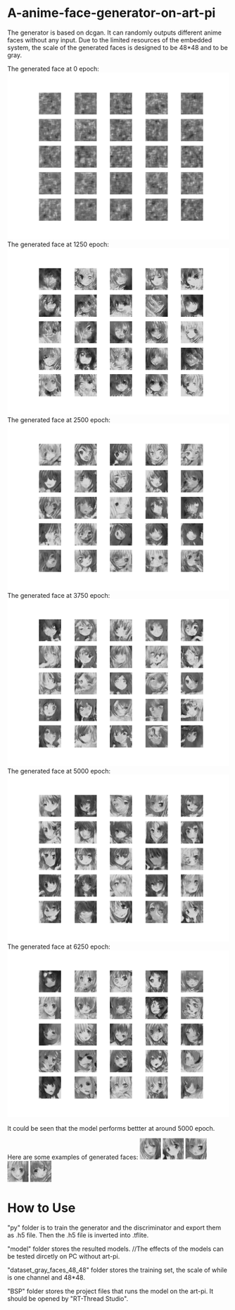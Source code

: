 # A-anime-face-generator-on-art-pi
The generator is based on dcgan. It can randomly outputs different anime faces without any input. 
Due to the limited resources of the embedded system, the scale of the generated faces is designed to be 48*48 and to be gray. 

The generated face at 0 epoch:
![image](https://github.com/Charlie839242/A-anime-face-generator-on-art-pi/blob/main/images/0.png)
The generated face at 1250 epoch:
![image](https://github.com/Charlie839242/A-anime-face-generator-on-art-pi/blob/main/images/1250.png)
The generated face at 2500 epoch:
![image](https://github.com/Charlie839242/A-anime-face-generator-on-art-pi/blob/main/images/2500.png)
The generated face at 3750 epoch:
![image](https://github.com/Charlie839242/A-anime-face-generator-on-art-pi/blob/main/images/3750.png)
The generated face at 5000 epoch:
![image](https://github.com/Charlie839242/A-anime-face-generator-on-art-pi/blob/main/images/5000.png)
The generated face at 6250 epoch:
![image](https://github.com/Charlie839242/A-anime-face-generator-on-art-pi/blob/main/images/6250.png)

It could be seen that the model performs bettter at around 5000 epoch.

Here are some examples of generated faces:
![image](https://github.com/Charlie839242/A-anime-face-generator-on-art-pi/blob/main/images/1.png)
![image](https://github.com/Charlie839242/A-anime-face-generator-on-art-pi/blob/main/images/2.png)
![image](https://github.com/Charlie839242/A-anime-face-generator-on-art-pi/blob/main/images/3.png)
![image](https://github.com/Charlie839242/A-anime-face-generator-on-art-pi/blob/main/images/4.png)
![image](https://github.com/Charlie839242/A-anime-face-generator-on-art-pi/blob/main/images/5.png)


# How to Use

   "py" folder is to train the generator and the discriminator and export them as .h5 file. Then the .h5 file is inverted into .tflite.

   "model" folder stores the resulted models.          //The effects of the models can be tested dircetly on PC without art-pi.

   "dataset_gray_faces_48_48" folder stores the training set, the scale of while is one channel and 48*48.

   "BSP" folder stores the project files that runs the model on the art-pi. It should be opened by "RT-Thread Studio".

